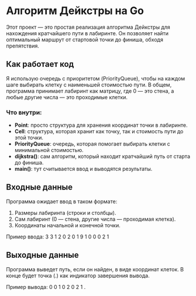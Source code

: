 # Алгоритм Дейкстры на Go

Этот проект — это простая реализация алгоритма Дейкстры для нахождения кратчайшего пути в лабиринте. Он позволяет найти оптимальный маршрут от стартовой точки до финиша, обходя препятствия.

## Как работает код

Я использую очередь с приоритетом (PriorityQueue), чтобы на каждом шаге выбирать клетку с наименьшей стоимостью пути. В общем, программа принимает лабиринт как матрицу, где 0 — это стена, а любые другие числа — это проходимые клетки.

### Что внутри:
- **Point**: просто структура для хранения координат точки в лабиринте.
- **Cell**: структура, которая хранит как точку, так и стоимость пути до этой точки.
- **PriorityQueue**: очередь, которая помогает выбирать клетки с минимальной стоимостью.
- **dijkstra()**: сам алгоритм, который находит кратчайший путь от старта до финиша.
- **main()**: тут считывается ввод и выводятся результаты.

## Входные данные

Программа ожидает ввод в таком формате:
1. Размеры лабиринта (строки и столбцы).
2. Сам лабиринт (0 — стена, другие числа — проходимая клетка).
3. Координаты начальной и конечной точки.

Пример ввода:
3 3
1 2 0
2 0 1
9 1 0
0 0
2 1

## Выходные данные

Программа выведет путь, если он найден, в виде координат клеток. В конце будет точка (.) как индикатор завершения вывода.

Пример вывода:
0 0
1 0
2 0
2 1
.
